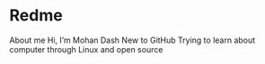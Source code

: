 # Redme
About me
Hi, I’m Mohan Dash
New to GitHub
Trying to learn about computer through Linux and open source

